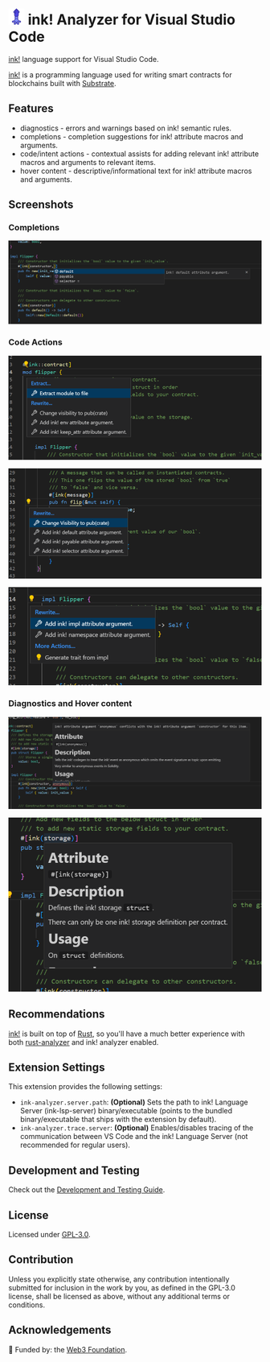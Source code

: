 # ![icon](/images/iconx32.png 'icon') ink! Analyzer for Visual Studio Code

[ink!](https://use.ink/) language support for Visual Studio Code.

[ink!](https://use.ink/) is a programming language used for writing smart contracts for blockchains built with [Substrate](https://substrate.io/).

## Features

- diagnostics - errors and warnings based on ink! semantic rules.
- completions - completion suggestions for ink! attribute macros and arguments.
- code/intent actions - contextual assists for adding relevant ink! attribute macros and arguments to relevant items.
- hover content - descriptive/informational text for ink! attribute macros and arguments.

## Screenshots

### Completions

![constructor completions](/images/screenshots/completion.png 'constructor completions')

### Code Actions

![contract `mod` code action](/images/screenshots/code-action.png 'contract `mod` code action')

![message `fn` code action](/images/screenshots/code-action-2.png 'message `fn` code action')

![`impl` code action](/images/screenshots/code-action-3.png '`impl` code action')

### Diagnostics and Hover content

![`anonymous` diagnostic and hover content](/images/screenshots/diagnostics.png '`anonymous` diagnostic and hover content')

![`storage` hover content](/images/screenshots/hover.png '`storage` hover content')

## Recommendations

[ink!](https://use.ink/) is built on top of [Rust](https://www.rust-lang.org/), so you'll have a much better experience with both [rust-analyzer](https://marketplace.visualstudio.com/items?itemName=rust-lang.rust-analyzer) and ink! analyzer enabled.

## Extension Settings

This extension provides the following settings:

- `ink-analyzer.server.path`: **(Optional)** Sets the path to ink! Language Server (ink-lsp-server) binary/executable (points to the bundled binary/executable that ships with the extension by default).
- `ink-analyzer.trace.server`: **(Optional)** Enables/disables tracing of the communication between VS Code and the ink! Language Server (not recommended for regular users).

## Development and Testing

Check out the [Development and Testing Guide](/DEVELOPMENT.md).

## License

Licensed under [GPL-3.0](/LICENSE).

## Contribution

Unless you explicitly state otherwise, any contribution intentionally submitted
for inclusion in the work by you, as defined in the GPL-3.0 license, shall be
licensed as above, without any additional terms or conditions.

## Acknowledgements

🌱 Funded by: the [Web3 Foundation](https://web3.foundation/).
